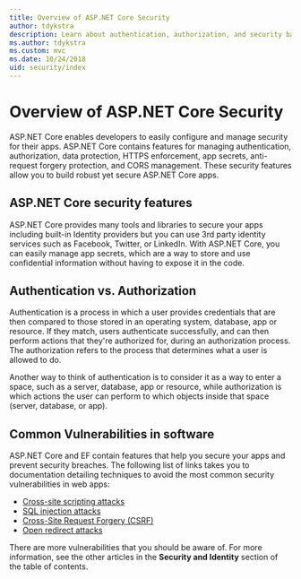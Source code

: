 ```yaml
---
title: Overview of ASP.NET Core Security
author: tdykstra
description: Learn about authentication, authorization, and security basics in ASP.NET Core.
ms.author: tdykstra
ms.custom: mvc
ms.date: 10/24/2018
uid: security/index
---
```

# Overview of ASP.NET Core Security

ASP.NET Core enables developers to easily configure and manage security for their apps. ASP.NET Core contains features for managing authentication, authorization, data protection, HTTPS enforcement, app secrets, anti-request forgery protection, and CORS management. These security features allow you to build robust yet secure ASP.NET Core apps.

## ASP.NET Core security features

ASP.NET Core provides many tools and libraries to secure your apps including built-in Identity providers but you can use 3rd party identity services such as Facebook, Twitter, or LinkedIn. With ASP.NET Core, you can easily manage app secrets, which are a way to store and use confidential information without having to expose it in the code.

## Authentication vs. Authorization

Authentication is a process in which a user provides credentials that are then compared to those stored in an operating system, database, app or resource. If they match, users authenticate successfully, and can then perform actions that they're authorized for, during an authorization process. The authorization refers to the process that determines what a user is allowed to do.

Another way to think of authentication is to consider it as a way to enter a space, such as a server, database, app or resource, while authorization is which actions the user can perform to which objects inside that space (server, database, or app).

## Common Vulnerabilities in software

ASP.NET Core and EF contain features that help you secure your apps and prevent security breaches. The following list of links takes you to documentation detailing techniques to avoid the most common security vulnerabilities in web apps:

* [Cross-site scripting attacks](xref:security/cross-site-scripting)
* [SQL injection attacks](/ef/core/querying/raw-sql)
* [Cross-Site Request Forgery (CSRF)](xref:security/anti-request-forgery)
* [Open redirect attacks](xref:security/preventing-open-redirects)

There are more vulnerabilities that you should be aware of. For more information, see the other articles in the **Security and Identity** section of the table of contents.
